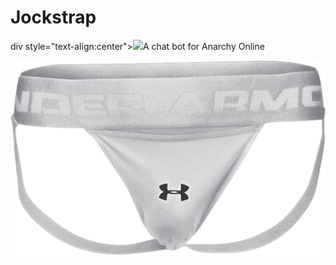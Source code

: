 # Jockstrap
div style="text-align:center"><img src="..." />A chat bot for Anarchy Online</div>


![test](https://github.com/ReleaseOverflow/Jockstrap/blob/master/images/jock.png?raw=true)
